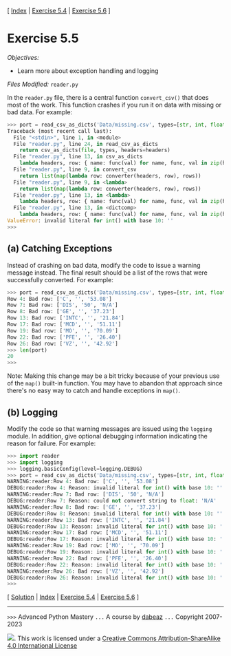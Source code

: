 \[ [Index](index.md) | [Exercise 5.4](ex5_4.md) | [Exercise 5.6](ex5_6.md) \]

# Exercise 5.5

*Objectives:*

- Learn more about exception handling and logging

*Files Modified:* `reader.py`

In the `reader.py` file, there is a central function `convert_csv()` that does
most of the work.  This function crashes if you run it on data with missing or
bad data.  For example:

```python
>>> port = read_csv_as_dicts('Data/missing.csv', types=[str, int, float])
Traceback (most recent call last):
  File "<stdin>", line 1, in <module>
  File "reader.py", line 24, in read_csv_as_dicts
    return csv_as_dicts(file, types, headers=headers)
  File "reader.py", line 13, in csv_as_dicts
    lambda headers, row: { name: func(val) for name, func, val in zip(headers, types, row) })
  File "reader.py", line 9, in convert_csv
    return list(map(lambda row: converter(headers, row), rows))
  File "reader.py", line 9, in <lambda>
    return list(map(lambda row: converter(headers, row), rows))
  File "reader.py", line 13, in <lambda>
    lambda headers, row: { name: func(val) for name, func, val in zip(headers, types, row) })
  File "reader.py", line 13, in <dictcomp>
    lambda headers, row: { name: func(val) for name, func, val in zip(headers, types, row) })
ValueError: invalid literal for int() with base 10: ''
>>>
```

## (a) Catching Exceptions

Instead of crashing on bad data, modify the code to issue a warning message
instead. The final result should be a list of the rows that were successfully
converted. For example:

```python
>>> port = read_csv_as_dicts('Data/missing.csv', types=[str, int, float])
Row 4: Bad row: ['C', '', '53.08']
Row 7: Bad row: ['DIS', '50', 'N/A']
Row 8: Bad row: ['GE', '', '37.23']
Row 13: Bad row: ['INTC', '', '21.84']
Row 17: Bad row: ['MCD', '', '51.11']
Row 19: Bad row: ['MO', '', '70.09']
Row 22: Bad row: ['PFE', '', '26.40']
Row 26: Bad row: ['VZ', '', '42.92']
>>> len(port)
20
>>>
```

Note:  Making this change may be a bit tricky because of your previous use of the `map()`
built-in function. You may have to abandon that approach since there's no easy way to catch
and handle exceptions in `map()`.

## (b) Logging

Modify the code so that warning messages are issued using the `logging` module.  In
addition, give optional debugging information indicating the reason for failure.
For example:

```python
>>> import reader
>>> import logging
>>> logging.basicConfig(level=logging.DEBUG)
>>> port = read_csv_as_dicts('Data/missing.csv', types=[str, int, float])
WARNING:reader:Row 4: Bad row: ['C', '', '53.08']
DEBUG:reader:Row 4: Reason: invalid literal for int() with base 10: ''
WARNING:reader:Row 7: Bad row: ['DIS', '50', 'N/A']
DEBUG:reader:Row 7: Reason: could not convert string to float: 'N/A'
WARNING:reader:Row 8: Bad row: ['GE', '', '37.23']
DEBUG:reader:Row 8: Reason: invalid literal for int() with base 10: ''
WARNING:reader:Row 13: Bad row: ['INTC', '', '21.84']
DEBUG:reader:Row 13: Reason: invalid literal for int() with base 10: ''
WARNING:reader:Row 17: Bad row: ['MCD', '', '51.11']
DEBUG:reader:Row 17: Reason: invalid literal for int() with base 10: ''
WARNING:reader:Row 19: Bad row: ['MO', '', '70.09']
DEBUG:reader:Row 19: Reason: invalid literal for int() with base 10: ''
WARNING:reader:Row 22: Bad row: ['PFE', '', '26.40']
DEBUG:reader:Row 22: Reason: invalid literal for int() with base 10: ''
WARNING:reader:Row 26: Bad row: ['VZ', '', '42.92']
DEBUG:reader:Row 26: Reason: invalid literal for int() with base 10: ''
>>>
```

\[ [Solution](soln5_5.md) | [Index](index.md) | [Exercise 5.4](ex5_4.md) | [Exercise 5.6](ex5_6.md) \]

----
`>>>` Advanced Python Mastery
`...` A course by [dabeaz](https://www.dabeaz.com)
`...` Copyright 2007-2023

![](https://i.creativecommons.org/l/by-sa/4.0/88x31.png). This work is licensed under a [Creative Commons Attribution-ShareAlike 4.0 International License](http://creativecommons.org/licenses/by-sa/4.0/)
